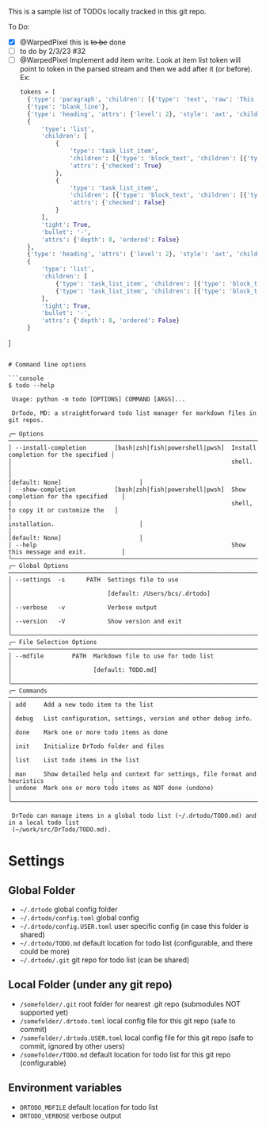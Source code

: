 This is a sample list of TODOs locally tracked in this git repo.

To Do:
- [x] @WarpedPixel this is ~~to be~~ done
- [ ] to do by 2/3/23 #32
- [ ] @WarpedPixel Implement add item write. Look at item list token will point to token in the parsed
  stream and then we add after it (or before). Ex:
  ```python
  tokens = [
    {'type': 'paragraph', 'children': [{'type': 'text', 'raw': 'This is my cool project readme file.'}]},
    {'type': 'blank_line'},
    {'type': 'heading', 'attrs': {'level': 2}, 'style': 'axt', 'children': [{'type': 'text', 'raw': 'TODO'}]},
    {
        'type': 'list',
        'children': [
            {
                'type': 'task_list_item',
                'children': [{'type': 'block_text', 'children': [{'type': 'text', 'raw': 'write a readme'}]}],
                'attrs': {'checked': True}
            },
            {
                'type': 'task_list_item',
                'children': [{'type': 'block_text', 'children': [{'type': 'text', 'raw': 'make it useful'}]}],
                'attrs': {'checked': False}
            }
        ],
        'tight': True,
        'bullet': '-',
        'attrs': {'depth': 0, 'ordered': False}
    },
    {'type': 'heading', 'attrs': {'level': 2}, 'style': 'axt', 'children': [{'type': 'text', 'raw': 'Bugs assigned to me'}]},
    {
        'type': 'list',
        'children': [
            {'type': 'task_list_item', 'children': [{'type': 'block_text', 'children': [{'type': 'text', 'raw': 'bug 1'}]}], 'attrs': {'checked': False}},
            {'type': 'task_list_item', 'children': [{'type': 'block_text', 'children': [{'type': 'text', 'raw': 'bug 2'}]}], 'attrs': {'checked': False}}
        ],
        'tight': True,
        'bullet': '-',
        'attrs': {'depth': 0, 'ordered': False}
    }
]
```

# Command line options

```console
$ todo --help

 Usage: python -m todo [OPTIONS] COMMAND [ARGS]...

 DrTodo, MD: a straightforward todo list manager for markdown files in git repos.

╭─ Options ─────────────────────────────────────────────────────────────────────────────────────────╮
│ --install-completion        [bash|zsh|fish|powershell|pwsh]  Install completion for the specified │
│                                                              shell.                               │
│                                                              [default: None]                      │
│ --show-completion           [bash|zsh|fish|powershell|pwsh]  Show completion for the specified    │
│                                                              shell, to copy it or customize the   │
│                                                              installation.                        │
│                                                              [default: None]                      │
│ --help                                                       Show this message and exit.          │
╰───────────────────────────────────────────────────────────────────────────────────────────────────╯
╭─ Global Options ──────────────────────────────────────────────────────────────────────────────────╮
│ --settings  -s      PATH  Settings file to use                                                    │
│                           [default: /Users/bcs/.drtodo]                                           │
│ --verbose   -v            Verbose output                                                          │
│ --version   -V            Show version and exit                                                   │
╰───────────────────────────────────────────────────────────────────────────────────────────────────╯
╭─ File Selection Options ──────────────────────────────────────────────────────────────────────────╮
│ --mdfile        PATH  Markdown file to use for todo list                                          │
│                       [default: TODO.md]                                                          │
╰───────────────────────────────────────────────────────────────────────────────────────────────────╯
╭─ Commands ────────────────────────────────────────────────────────────────────────────────────────╮
│ add     Add a new todo item to the list                                                           │
│ debug   List configuration, settings, version and other debug info.                               │
│ done    Mark one or more todo items as done                                                       │
│ init    Initialize DrTodo folder and files                                                        │
│ list    List todo items in the list                                                               │
│ man     Show detailed help and context for settings, file format and heuristics                   │
│ undone  Mark one or more todo items as NOT done (undone)                                          │
╰───────────────────────────────────────────────────────────────────────────────────────────────────╯

 DrTodo can manage items in a global todo list (~/.drtodo/TODO.md) and in a local todo list
 (~/work/src/DrTodo/TODO.md).

 ```


# Settings

## Global Folder
- `~/.drtodo`                     global config folder
- `~/.drtodo/config.toml`         global config
- `~/.drtodo/config.USER.toml`    user specific config (in case this folder is shared)
- `~/.drtodo/TODO.md`             default location for todo list (configurable, and there could be more)
- `~/.drtodo/.git`                git repo for todo list (can be shared)

## Local Folder (under any git repo)
- `/somefolder/.git`              root folder for nearest .git repo (submodules NOT supported yet)
- `/somefolder/.drtodo.toml`      local config file for this git repo (safe to commit)
- `/somefolder/.drtodo.USER.toml` local config file for this git repo (safe to commit, ignored by other users)
- `/somefolder/TODO.md`           default location for todo list for this git repo (configurable)

## Environment variables

- `DRTODO_MDFILE`                default location for todo list
- `DRTODO_VERBOSE`               verbose output
